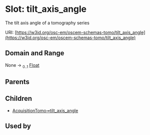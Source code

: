 
# Slot: tilt_axis_angle

The tilt axis angle of a tomography series

URI: [https://w3id.org/osc-em/oscem-schemas-tomo/tilt_axis_angle](https://w3id.org/osc-em/oscem-schemas-tomo/tilt_axis_angle)


## Domain and Range

None &#8594;  <sub>0..1</sub> [Float](types/Float.md)

## Parents


## Children

 *  [AcquisitionTomo➞tilt_axis_angle](AcquisitionTomo_tilt_axis_angle.md)

## Used by

